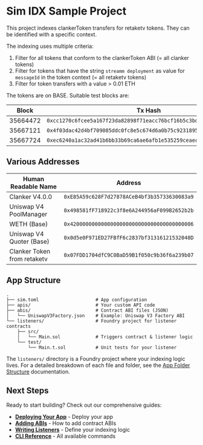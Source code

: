 # Sim IDX Sample Project

This project indexes clankerToken transfers for retaketv tokens. They can be identified with a specific context. 

The indexing uses multiple criteria:

1. Filter for all tokens that conform to the clankerToken ABI (= all clanker tokens)
2. Filter for tokens that have the string `streamm deployment` as value for `messageId` in the token context (= all retaketv tokens)
3. Filter for token transfers with a value > 0.01 ETH

The tokens are on BASE. Suitable test blocks are:

|   Block   | Tx Hash                                                                   |
|-----------|---------------------------------------------------------------------------|
| 35664472  | `0xcc1270c6fcee5a167f23da82898f71eacc76bcf16b5c3bd6f6052f075f759958`      |
| 35667121  | `0x4f03dac42d4bf709085ddc0fc8e5c674d6a0b75c9231895379115f6fdf4e0fdc`      |
| 35667724  | `0xec6240a1ac32ad41b6bb33b69ca6ae6afb1e535259ceaecb7b40351eb3a8bc2a`      |

## Various Addresses

| Human Readable Name         | Address                                      |
|-----------------------------|----------------------------------------------|
| Clanker V4.0.0              | `0xE85A59c628F7d27878ACeB4bf3b35733630083a9` |
| Uniswap V4 PoolManager      | `0x498581fF718922c3f8e6A244956aF099B2652b2b` |
| WETH (Base)                 | `0x4200000000000000000000000000000000000006` |
| Uniswap V4 Quoter (Base)    | `0x0d5e0F971ED27FBfF6c2837bf31316121532048D` |
| Clanker Token from retaketv | `0x07FDD1704dfC9C0BaD59B1f050c9b36f6a239b07` |


## App Structure

```text
.
├── sim.toml                     # App configuration
├── apis/                        # Your custom API code
├── abis/                        # Contract ABI files (JSON)
│   └── UniswapV3Factory.json    # Example: Uniswap V3 Factory ABI
└── listeners/                   # Foundry project for listener contracts
    ├── src/
    │   └── Main.sol             # Triggers contract & listener logic
    └── test/
        └── Main.t.sol           # Unit tests for your listener
```

The `listeners/` directory is a Foundry project where your indexing logic lives. For a detailed breakdown of each file and folder, see the [App Folder Structure](https://docs.sim.dune.com/idx/app-structure) documentation.

## Next Steps

Ready to start building? Check out our comprehensive guides:

-   **[Deploying Your App](https://docs.sim.dune.com/idx/deployment)** - Deploy your app
-   **[Adding ABIs](https://docs.sim.dune.com/idx/cli#sim-abi)** - How to add contract ABIs
-   **[Writing Listeners](https://docs.sim.dune.com/idx/listener)** - Define your indexing logic
-   **[CLI Reference](https://docs.sim.dune.com/idx/cli)** - All available commands